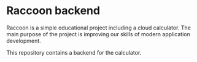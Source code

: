 # Raccoon backend
Raccoon is a simple educational project including a cloud calculator. The main purpose of the project is improving our skills of modern application development.

This repository contains a backend for the calculator.
